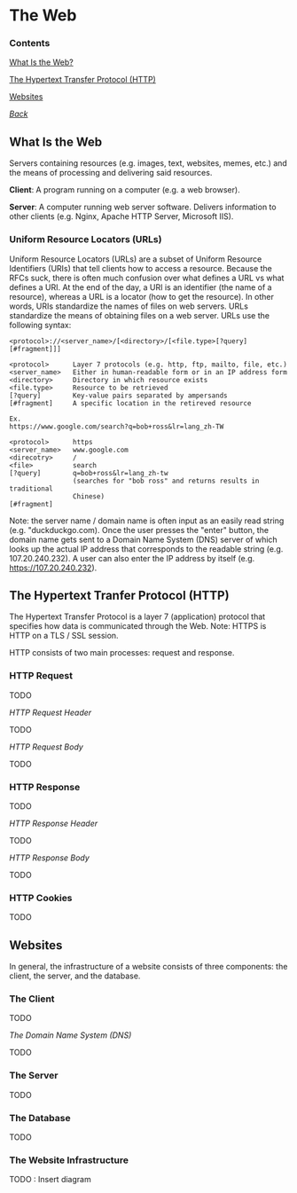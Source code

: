 # The Web

### Contents
[What Is the Web?](#what-is-the-web)

[The Hypertext Transfer Protocol (HTTP)](#the-hypertext-transfer-protocol-http)

[Websites](#websites)

*[Back](../week3-websecurity#week-3---web-security)*


## What Is the Web

Servers containing resources (e.g. images, text, websites, memes, etc.) and 
the means of processing and delivering said resources.

__Client__: A program running on a computer (e.g. a web browser).

__Server__: A computer running web server software. Delivers information 
to other clients (e.g. Nginx, Apache HTTP Server, Microsoft IIS).

### Uniform Resource Locators (URLs)

Uniform Resource Locators (URLs) are a subset of Uniform Resource Identifiers 
(URIs) that tell clients how to access a resource. Because the RFCs suck, there 
is often much confusion over what defines a URL vs what defines a URI. At 
the end of the day, a URI is an identifier (the name of a resource), whereas 
a URL is a locator (how to get the resource). In other words, URIs standardize 
the names of files on web servers. URLs standardize the means of obtaining 
files on a web server. URLs use the following syntax:

```
<protocol>://<server_name>/[<directory>/[<file.type>[?query][#fragment]]]

<protocol>      Layer 7 protocols (e.g. http, ftp, mailto, file, etc.)
<server_name>   Either in human-readable form or in an IP address form
<directory>     Directory in which resource exists
<file.type>     Resource to be retrieved
[?query]        Key-value pairs separated by ampersands
[#fragment]     A specific location in the retireved resource

Ex.
https://www.google.com/search?q=bob+ross&lr=lang_zh-TW

<protocol>      https
<server_name>   www.google.com
<direcotry>     /
<file>          search
[?query]        q=bob+ross&lr=lang_zh-tw
                (searches for "bob ross" and returns results in traditional
                Chinese)
[#fragment]     
```

Note: the server name / domain name is often input as an easily read 
string (e.g. "duckduckgo.com). Once the user presses the "enter" button, 
the domain name gets sent to a Domain Name System (DNS) server of which 
looks up the actual IP address that corresponds to the readable string 
(e.g. 107.20.240.232). A user can also enter the IP address by itself 
(e.g. https://107.20.240.232).


## The Hypertext Tranfer Protocol (HTTP)

The Hypertext Transfer Protocol is a layer 7 (application) protocol that 
specifies how data is communicated through the Web. Note: HTTPS is HTTP on 
a TLS / SSL session.

HTTP consists of two main processes: request and response.

### HTTP Request
TODO

*HTTP Request Header*

TODO

*HTTP Request Body*

TODO

### HTTP Response
TODO

*HTTP Response Header*

TODO

*HTTP Response Body*

TODO

### HTTP Cookies
TODO


## Websites

In general, the infrastructure of a website consists of three components: 
the client, the server, and the database.

### The Client
TODO

*The Domain Name System (DNS)*

TODO

### The Server
TODO

### The Database
TODO

### The Website Infrastructure
TODO : Insert diagram

